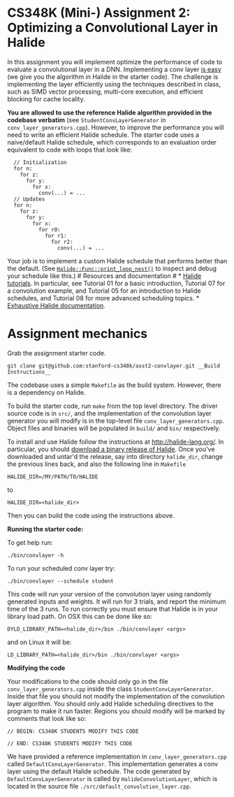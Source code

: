 # CS348K (Mini-) Assignment 2: <br/> Optimizing a Convolutional Layer in Halide #

In this assignment you will implement optimize the performance of code to evaluate a convolutional layer in a DNN. 
Implementing a conv layer [is easy](http://cs348k.stanford.edu/spring20/lecture/dnneval/slide_024) (we give you the algorithm in Halide in the starter code). The challenge is implementing the layer efficiently using the techniques described in class, such as SIMD vector processing, multi-core execution, and efficient blocking for cache locality. 

**You are allowed to use the reference Halide algorithm provided in the codebase verbatim** (see `StudentConvLayerGenerator` in `conv_layer_generators.cpp`). However, to improve the performance you will need to write an efficient Halide schedule. The starter code uses a naive/default Halide schedule, which corresponds to an evaluation order equivalent to code with loops that look like:

```
  // Initialization
  for n:
    for z:
      for y:
        for x:
          conv(...) = ...
  // Updates
  for n:
    for z:
      for y:
        for x:
          for r0:
            for r1:
              for r2:
                conv(...) = ...
```

Your job is to implement a custom Halide schedule that performs better than the default. (See [`Halide::Func::print_loop_nest()`](http://halide-lang.org/docs/class_halide_1_1_func.html#a365488c2eaf769c61635120773e541e1) to inspect and debug your schedule like this.) # Resources and documentation # * [Halide tutorials](http://halide-lang.org/tutorials/tutorial_introduction.html). In particular, see Tutorial 01 for a basic introduction, Tutorial 07 for a convolution example, and Tutorial 05 for an introduction to Halide schedules, and Tutorial 08 for more advanced scheduling topics.  * [Exhaustive Halide documentation](http://halide-lang.org/docs/). 

# Assignment mechanics #

Grab the assignment starter code.

    git clone git@github.com:stanford-cs348k/asst2-convlayer.git __Build Instructions__

The codebase uses a simple `Makefile` as the build system. However, there is a dependency on Halide.

To build the starter code, run `make` from the top level directory. The driver source code is in `src/`, and
the implementation of the convolution layer generator you will modify is in the top-level file `conv_layer_generators.cpp`.
Object files and binaries will be populated in `build/` and `bin/` respectively.

To install and use Halide follow the instructions at http://halide-lang.org/. In particular, you should [download a binary release of Halide](https://github.com/halide/Halide/releases). Once you've downloaded and untar'd the release, say into directory `halide_dir`, change the previous lines back, and also the following line in `Makefile`

    HALIDE_DIR=/MY/PATH/TO/HALIDE

to

    HALIDE_DIR=<halide_dir>

Then you can build the code using the instructions above.

__Running the starter code:__

To get help run:

    ./bin/convlayer -h

To run your scheduled conv layer try:

    ./bin/convlayer --schedule student

This code will run your version of the convolution layer using randomly generated inputs and weights. It will run for 3 trials, and report the minimum time of the 3 runs.
To run correctly you must ensure that
Halide is in your library load path. On OSX this can be done like so:

    DYLD_LIBRARY_PATH=<halide_dir>/bin ./bin/convlayer <args>

and on Linux it will be:

    LD_LIBRARY_PATH=<halide_dir>/bin ./bin/convlayer <args>

__Modifying the code__

Your modifications to the code should only go in the file `conv_layer_generators.cpp` inside the class `StudentConvLayerGenerator`. Inside that file you should not modify the implementation of the convolution layer algorithm. You should only add Halide scheduling directives to the program to make it run faster. Regions you should modify will be marked by comments that look like so:

    // BEGIN: CS348K STUDENTS MODIFY THIS CODE
    
    // END: CS348K STUDENTS MODIFY THIS CODE

We have provided a reference implementation in `conv_layer_generators.cpp` called `DefaultConvLayerGenerator`. This implementation generates a conv layer using the default Halide schedule. The code generated by `DefaultConvLayerGenerator` is called by `HalideConvolutionLayer`, which is located in the source file `./src/default_convolution_layer.cpp`.
